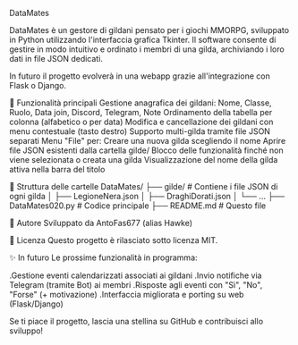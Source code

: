 DataMates

DataMates è un gestore di gildani pensato per i giochi MMORPG, sviluppato in Python utilizzando l'interfaccia grafica Tkinter.
Il software consente di gestire in modo intuitivo e ordinato i membri di una gilda, archiviando i loro dati in file JSON dedicati.

In futuro il progetto evolverà in una webapp grazie all'integrazione con Flask o Django.


🔧 Funzionalità principali
Gestione anagrafica dei gildani: Nome, Classe, Ruolo, Data join, Discord, Telegram, Note
Ordinamento della tabella per colonna (alfabetico o per data)
Modifica e cancellazione dei gildani con menu contestuale (tasto destro)
Supporto multi-gilda tramite file JSON separati
Menu "File" per:
Creare una nuova gilda scegliendo il nome
Aprire file JSON esistenti dalla cartella gilde/
Blocco delle funzionalità finché non viene selezionata o creata una gilda
Visualizzazione del nome della gilda attiva nella barra del titolo

📂 Struttura delle cartelle
DataMates/
├── gilde/                 # Contiene i file JSON di ogni gilda
│   ├── LegioneNera.json
│   ├── DraghiDorati.json
│   └── ...
├── DataMates020.py        # Codice principale
├── README.md              # Questo file

🥇 Autore
Sviluppato da AntoFas677 (alias Hawke)

📄 Licenza
Questo progetto è rilasciato sotto licenza MIT.

✨ In futuro
Le prossime funzionalità in programma:

.Gestione eventi calendarizzati associati ai gildani
.Invio notifiche via Telegram (tramite Bot) ai membri
.Risposte agli eventi con "Sì", "No", "Forse" (+ motivazione)
.Interfaccia migliorata e porting su web (Flask/Django)

Se ti piace il progetto, lascia una stellina su GitHub e contribuisci allo sviluppo!
